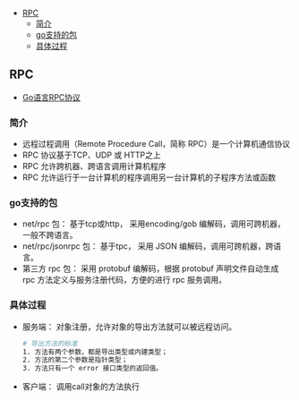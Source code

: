 
<!-- TOC -->

- [RPC](#rpc)
    - [简介](#简介)
    - [go支持的包](#go支持的包)
    - [具体过程](#具体过程)

<!-- /TOC -->

## RPC

- [Go语言RPC协议](http://c.biancheng.net/view/4522.html)

### 简介

- 远程过程调用（Remote Procedure Call，简称 RPC）是一个计算机通信协议
- RPC 协议基于TCP、UDP 或 HTTP之上
- RPC 允许跨机器、跨语言调用计算机程序
- RPC 允许运行于一台计算机的程序调用另一台计算机的子程序方法或函数


### go支持的包

-  net/rpc 包： 基于tcp或http， 采用encoding/gob 编解码，调用可跨机器，一般不跨语言。
-  net/rpc/jsonrpc 包： 基于tpc， 采用 JSON 编解码，调用可跨机器，跨语言。
-  第三方 rpc 包： 采用 protobuf 编解码，根据 protobuf 声明文件自动生成 rpc 方法定义与服务注册代码，方便的进行 rpc 服务调用。

### 具体过程

- 服务端： 对象注册，允许对象的导出方法就可以被远程访问。
  ```bash
  # 导出方法的标准
  1. 方法有两个参数，都是导出类型或内建类型；
  2. 方法的第二个参数是指针类型；
  3. 方法只有一个 error 接口类型的返回值。
  ```

- 客户端： 调用call对象的方法执行



  




